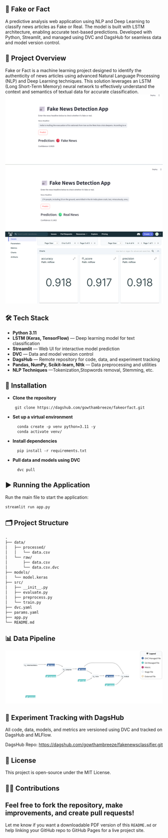 
## 📰 Fake or Fact

A predictive analysis web application using NLP and Deep Learning to classify news articles as Fake or Real. The model is built with LSTM architecture, enabling accurate text-based predictions. Developed with Python, Streamlit, and managed using DVC and DagsHub for seamless data and model version control.

## 🧠 Project Overview
Fake or Fact is a machine learning project designed to identify the authenticity of news articles using advanced Natural Language Processing (NLP) and Deep Learning techniques. This solution leverages an LSTM (Long Short-Term Memory) neural network to effectively understand the context and semantics of textual data for accurate classification.
![fake_news](https://github.com/gowthamnagu/fakenewsclassifier/blob/main/images/fake_news.png)
![real_news](https://github.com/gowthamnagu/fakenewsclassifier/blob/main/images/Real_news.png)
![real_news](https://github.com/gowthamnagu/fakenewsclassifier/blob/main/images/mlflow.png)

## 🛠️ Tech Stack
- **Python 3.11**
- **LSTM (Keras, TensorFlow)** — Deep learning model for text classification
- **Streamlit** — Web UI for interactive model prediction
- **DVC** — Data and model version control
- **DagsHub** — Remote repository for code, data, and experiment tracking
- **Pandas, NumPy, Scikit-learn, Nltk** — Data preprocessing and utilities
- **NLP Techniques** —Tokenization,Stopwords removal, Stemming, etc.
## 🚀 Installation
    

- **Clone the repository**
    
       git clone https://dagshub.com/gowthambreeze/fakeorfact.git

- **Set up a virtual environment** 

        conda create -p venv python=3.11 -y
        conda activate venv/

- **Install dependencies** 

        pip install -r requirements.txt

- **Pull data and models using DVC** 

        dvc pull        
## ▶️ Running the Application

Run the main file to start the application:

    streamlit run app.py
## 🗂️ Project Structure
```
.
├── data/
│   ├── processed/
│   │   └── data.csv
│   └── raw/
│       ├── data.csv
│       └── data.csv.dvc
├── models/
│   └── model.keras
├── src/
│   ├── __init__.py
│   ├── evaluate.py
│   ├── preprocess.py
│   └── train.py
├── dvc.yaml
├── params.yaml
├── app.py
└── README.md
```
## 📊 Data Pipeline

![Data Pipeline](https://github.com/gowthamnagu/fakenewsclassifier/blob/main/images/datapipeline.png)

## 🧪 Experiment Tracking with DagsHub

All code, data, models, and metrics are versioned using DVC and tracked on DagsHub and MLFlow.

DagsHub Repo: https://dagshub.com/gowthambreeze/fakenewsclassifier.git

## 📄 License

This project is open-source under the MIT License.


## 🙋‍♂️ Contributions

Feel free to fork the repository, make improvements, and create pull requests!
---
Let me know if you want a downloadable PDF version of this `README.md` or help linking your GitHub repo to GitHub Pages for a live project site.

